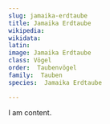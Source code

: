 ```yaml
---
slug: jamaika-erdtaube
title: Jamaika Erdtaube
wikipedia: 
wikidata: 
latin:
image: Jamaika Erdtaube
class: Vögel
order:  Taubenvögel
family:  Tauben
species:  Jamaika Erdtaube

---
```


I am content.
